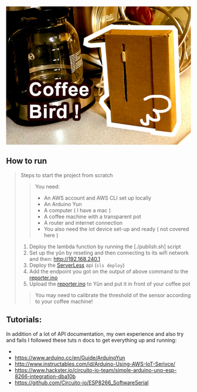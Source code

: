


![](./imgs/cover_01.jpg)





## How to run
> Steps to start the project from scratch
>> You need:
>> * An AWS account and AWS CLI set up locally
>> * An Arduino Yun
>> * A computer ( I have a mac )
>> * A coffee machine with a transparent pot
>> * A router and internet connection
>> * You also need the iot device set-up and ready ( not covered here )
> 1. Deploy the lambda function by running the [./publish.sh] script
> 2. Set up the yûn by reseting and then connecting to its wifi network and then: http://192.168.240.1
> 3. Deploy the [ServerLess](./sls/) api (`sls deploy`)
> 4. Add the endpoint you got on the output of above command to the [reporter.ino](./ino/)
> 5. Upload the [reporter.ino](./ino/) to Yûn and put it in front of your coffee pot
>> You may need to calibrate the threshold of the sensor according to your coffee machine!










## Tutorials:

In addition of a lot of API documentation, my own experience and also try and fails I followed these tuts n docs to get everything up and running:

*
* https://www.arduino.cc/en/Guide/ArduinoYun
* http://www.instructables.com/id/Arduino-Using-AWS-IoT-Serivce/
* https://www.hackster.io/circuito-io-team/simple-arduino-uno-esp-8266-integration-dba10b
* https://github.com/Circuito-io/ESP8266_SoftwareSerial